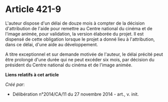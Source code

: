 # Article 421-9

L'auteur dispose d'un délai de douze mois à compter de la décision d'attribution de l'aide pour remettre au Centre national
du cinéma et de l'image animée, pour validation, la version élaborée du projet. Il est dispensé de cette obligation lorsque
le projet a donné lieu à l'attribution, dans ce délai, d'une aide au développement. 

A titre exceptionnel et sur demande motivée de l'auteur, le délai précité peut être prolongé d'une durée qui ne peut excéder
six mois, par décision du président du Centre national du cinéma et de l'image animée.

**Liens relatifs à cet article**

_Créé par_:

  - Délibération n°2014/CA/11 du 27 novembre 2014 - art., v. init.
